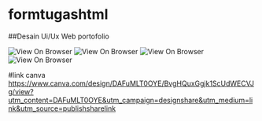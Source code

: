 # formtugashtml
##Desain Ui/Ux Web portofolio

![View On Browser](https://i.postimg.cc/xd0tLJk5/1.png)
![View On Browser](https://i.postimg.cc/qRqwZPxC/2.png)
![View On Browser](https://i.postimg.cc/ydGjqLLp/3.png)
![View On Browser](https://i.postimg.cc/nL0T2FBJ/4.png)

#link canva
https://www.canva.com/design/DAFuMLT0OYE/BvgHQuxGgjk1ScUdWECVJg/view?utm_content=DAFuMLT0OYE&utm_campaign=designshare&utm_medium=link&utm_source=publishsharelink
